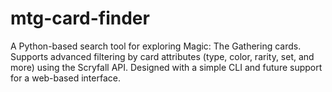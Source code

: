# mtg-card-finder
A Python-based search tool for exploring Magic: The Gathering cards. Supports advanced filtering by card attributes (type, color, rarity, set, and more) using the Scryfall API. Designed with a simple CLI and future support for a web-based interface.
